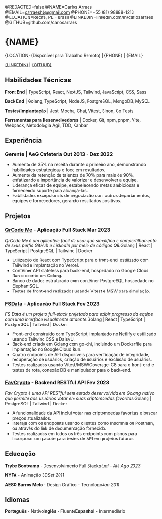 @REDACTED=false
@NAME=Carlos Arraes
@EMAIL=carraeshb@gmail.com
@PHONE=+55 (81) 98888-1213
@LOCATION=Recife, PE - Brasil
@LINKEDIN=linkedin.com/in/carlosarraes
@GITHUB=github.com/carlosarraes

# {NAME}

{LOCATION} (Disponível para Trabalho Remoto) | {PHONE} | {EMAIL}

[{LINKEDIN}](https://{LINKEDIN}) | [{GITHUB}](https://{GITHUB})

## Habilidades Técnicas

**Front End** | TypeScript, React, NextJS, Tailwind, JavaScript, CSS, Sass

**Back End** | Golang, TypeScript, NodeJS, PostgreSQL, MongoDB, MySQL

**Testes/Implantação** | Jest, Mocha, Chai, Vitest, Sinon, Go Tests

**Ferramentas para Desenvolvedores** | Docker, Git, npm, pnpm, Vite, Webpack, Metodologia Ágil, TDD, Kanban

## Experiência

### Gerente | AeG Cafeteria <span class="spacer"></span>Out 2013 - Dez 2022

- Aumento de 35% na receita durante o primeiro ano, demonstrando habilidades estratégicas e foco em resultados.
- Aumento da retenção de talentos de 70% para mais de 90%, enfatizando a importância de valorizar e desenvolver a equipe.
- Liderança eficaz de equipe, estabelecendo metas ambiciosas e fornecendo suporte para alcançá-las.
- Habilidades excepcionais de negociação com outros departamentos, equipes e fornecedores, gerando resultados positivos.

## Projetos

### [QrCode Me](https://qcme.vercel.app/) - Aplicação Full Stack <span class="spacer"></span>Mar 2023

_QrCode Me é um aplicativo fácil de usar que simplifica o compartilhamento de seus perfis GitHub e LinkedIn por meio de códigos QR._<span class="spacer"></span>Golang | React | TypeScript | PostgreSQL | Tailwind | Docker

- Utilização de React com TypeScript para o front-end, estilizado com Tailwind e implantação no Vercel.
- Contêiner API stateless para back-end, hospedado no Google Cloud Run e escrito em Golang.
- Banco de dados estruturado com contêiner PostgreSQL hospedado no ElephantSQL.
- Testes de front-end realizados usando Vitest e MSW para simulação.

### [FSData](https://fsstack.netlify.app/) - Aplicação Full Stack <span class="spacer"></span>Fev 2023

_FS Data é um projeto full-stack projetado para exibir progresso da equipe com uma interface visualmente atraente._<span class="spacer"></span>Golang | React | TypeScript | PostgreSQL | Tailwind | Docker

- Front-end construído com TypeScript, implantado no Netlify e estilizado usando Tailwind CSS e DaisyUI.
- Back-end criado em Golang com go-chi, incluindo um Dockerfile para implantação no Google Cloud Run.
- Quatro endpoints de API disponíveis para verificação de integridade, recuperação de usuários, criação de usuários e exclusão de usuários.
- Testes realizados usando Vitest/MSW/Coverage-C8 para o front-end e testes de rota, conexão DB e manipulador para o back-end.

### [FavCrypto](https://fcdocs.netlify.app/) - Backend RESTful API <span class="spacer"></span>Fev 2023

_Fav Crypto é uma API RESTful sem estado desenvolvida em Golang nativo que permite aos usuários votar em suas criptomoedas favoritas._<span class="spacer"></span>Golang | PostgreSQL | Tailwind | Docker

- A funcionalidade da API inclui votar nas criptomoedas favoritas e buscar preços atualizados.
- Interaja com os endpoints usando clientes como Insomnia ou Postman, ou através do link de documentação fornecido.
- Testes realizados em todos os três endpoints com planos para incorporar um pacote para testes de API em projetos futuros.

## Educação

**Trybe Bootcamp** - Desenvolvimento Full Stack<span class="spacer"></span>_atual - Até Ago 2023_

**NYFA** - Animação 3D<span class="spacer"></span>_Set 2011_

**AESO Barros Melo** - Design Gráfico - Tecnólogo<span class="spacer"></span>_Jan 2011_

## Idiomas

**Português** - Nativo<span class="spacer"></span>**Inglês** - Fluente<span class="spacer"></span>**Espanhol** - Intermediário
